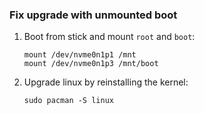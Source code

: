 ### Fix upgrade with unmounted boot ###

1. Boot from stick and mount `root` and `boot`:

   ```
   mount /dev/nvme0n1p1 /mnt
   mount /dev/nvme0n1p3 /mnt/boot
   ```

2. Upgrade linux by reinstalling the kernel:

   ```
   sudo pacman -S linux
   ```

   